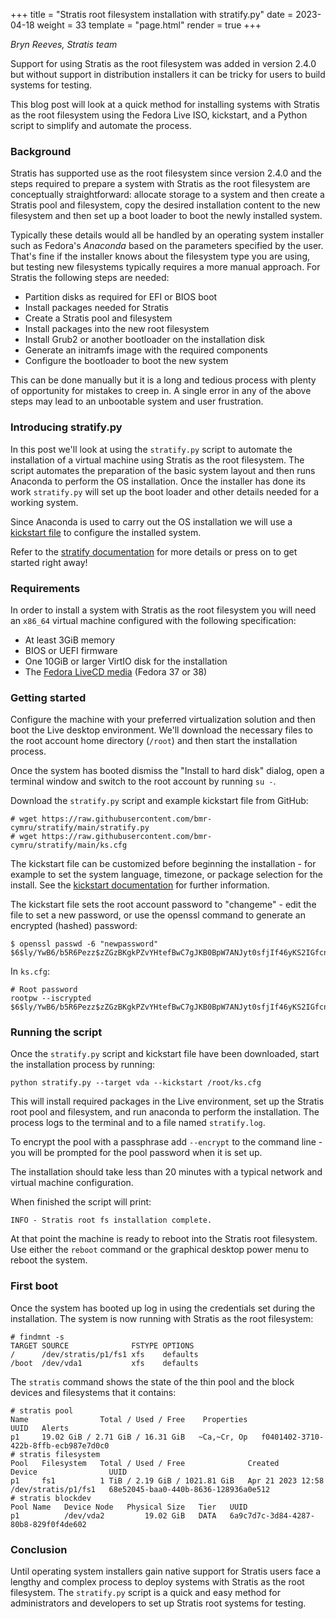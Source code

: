 +++
title = "Stratis root filesystem installation with stratify.py"
date = 2023-04-18
weight = 33
template = "page.html"
render = true
+++

*Bryn Reeves, Stratis team*

Support for using Stratis as the root filesystem was added in version 2.4.0 but
without support in distribution installers it can be tricky for users to build
systems for testing.

This blog post will look at a quick method for installing systems with Stratis
as the root filesystem using the Fedora Live ISO, kickstart, and a Python script to
simplify and automate the process.

<!-- more -->

### Background

Stratis has supported use as the root filesystem since version 2.4.0 and the steps
required to prepare a system with Stratis as the root filesystem are conceptually
straightforward: allocate storage to a system and then create a Stratis pool and
filesystem, copy the desired installation content to the new filesystem and then set
up a boot loader to boot the newly installed system.

Typically these details would all be handled by an operating system installer such as
Fedora's *Anaconda* based on the parameters specified by the user. That's fine if the
installer knows about the filesystem type you are using, but testing new filesystems
typically requires a more manual approach. For Stratis the following steps are
needed:

  * Partition disks as required for EFI or BIOS boot
  * Install packages needed for Stratis
  * Create a Stratis pool and filesystem
  * Install packages into the new root filesystem
  * Install Grub2 or another bootloader on the installation disk
  * Generate an initramfs image with the required components
  * Configure the bootloader to boot the new system

This can be done manually but it is a long and tedious process with plenty of
opportunity for mistakes to creep in. A single error in any of the above steps may
lead to an unbootable system and user frustration.


### Introducing stratify.py

In this post we'll look at using the `stratify.py` script to automate the
installation of a virtual machine using Stratis as the root filesystem. The script
automates the preparation of the basic system layout and then runs Anaconda to
perform the OS installation. Once the installer has done its work `stratify.py` will
set up the boot loader and other details needed for a working system.

Since Anaconda is used to carry out the OS installation we will use a [kickstart
file](https://pykickstart.readthedocs.io/en/latest/) to configure the installed
system.

Refer to the [stratify documentation](https://github.com/bmr-cymru/stratify) for more
details or press on to get started right away!


### Requirements

In order to install a system with Stratis as the root filesystem you will need an
`x86_64` virtual machine configured with the following specification:

  * At least 3GiB memory
  * BIOS or UEFI firmware
  * One 10GiB or larger VirtIO disk for the installation
  * The [Fedora LiveCD media](https://fedoraproject.org/workstation/download/) (Fedora 37 or 38)


### Getting started
Configure the machine with your preferred virtualization solution and then boot the
Live desktop environment. We'll download the necessary files to the root account home
directory (`/root`) and then start the installation process.

Once the system has booted dismiss the "Install to hard disk" dialog, open a terminal
window and switch to the root account by running `su -`.

Download the `stratify.py` script and example kickstart file from GitHub:

```
# wget https://raw.githubusercontent.com/bmr-cymru/stratify/main/stratify.py
# wget https://raw.githubusercontent.com/bmr-cymru/stratify/main/ks.cfg
```

The kickstart file can be customized before beginning the installation - for
example to set the system language, timezone, or package selection for the
install. See the [kickstart
documentation](https://pykickstart.readthedocs.io/en/latest/) for further
information.

The kickstart file sets the root account password to "changeme" - edit the file
to set a new password, or use the openssl command to generate an encrypted
(hashed) password:

```
$ openssl passwd -6 "newpassword"
$6$ly/YwB6/b5R6Pezz$zZGzBKgkPZvYHtefBwC7gJKB0BpW7ANJyt0sfjIf46yKS2IGfcnhfFW6wiXJLpYeQXvIBlJG/W7wukX0/S9Wu/
```

In `ks.cfg`:

```
# Root password
rootpw --iscrypted $6$ly/YwB6/b5R6Pezz$zZGzBKgkPZvYHtefBwC7gJKB0BpW7ANJyt0sfjIf46yKS2IGfcnhfFW6wiXJLpYeQXvIBlJG/W7wukX0/S9Wu/
```

### Running the script
Once the `stratify.py` script and kickstart file have been downloaded, start
the installation process by running:

```
python stratify.py --target vda --kickstart /root/ks.cfg
```

This will install required packages in the Live environment, set up the Stratis root
pool and filesystem, and run anaconda to perform the installation. The process logs
to the terminal and to a file named `stratify.log`.

To encrypt the pool with a passphrase add `--encrypt` to the command line - you will
be prompted for the pool password when it is set up.

The installation should take less than 20 minutes with a typical network and virtual
machine configuration.

When finished the script will print:

```
INFO - Stratis root fs installation complete.
```

At that point the machine is ready to reboot into the Stratis root filesystem. Use
either the `reboot` command or the graphical desktop power menu to reboot the system.


### First boot

Once the system has booted up log in using the credentials set during the
installation. The system is now running with Stratis as the root filesystem:

```
# findmnt -s
TARGET SOURCE              FSTYPE OPTIONS
/      /dev/stratis/p1/fs1 xfs    defaults
/boot  /dev/vda1           xfs    defaults
```

The `stratis` command shows the state of the thin pool and the block devices and
filesystems that it contains:

```
# stratis pool
Name                Total / Used / Free    Properties                                   UUID   Alerts
p1     19.02 GiB / 2.71 GiB / 16.31 GiB   ~Ca,~Cr, Op   f0401402-3710-422b-8ffb-ecb987e7d0c0
# stratis filesystem
Pool   Filesystem   Total / Used / Free              Created             Device                UUID
p1     fs1          1 TiB / 2.19 GiB / 1021.81 GiB   Apr 21 2023 12:58   /dev/stratis/p1/fs1   68e52045-baa0-440b-8636-128936a0e512
# stratis blockdev
Pool Name   Device Node   Physical Size   Tier   UUID
p1          /dev/vda2         19.02 GiB   DATA   6a9c7d7c-3d84-4287-80b8-829f0f4de602
```


### Conclusion

Until operating system installers gain native support for Stratis users face a
lengthy and complex process to deploy systems with Stratis as the root filesystem.
The `stratify.py` script is a quick and easy method for administrators and developers
to set up Stratis root systems for testing.
